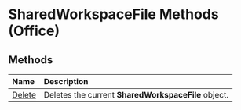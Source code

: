 
# SharedWorkspaceFile Methods (Office)

## Methods



|**Name**|**Description**|
|:-----|:-----|
|[Delete](a67423f0-4b35-2a77-b495-ad4ae5cf2c25.md)|Deletes the current  **SharedWorkspaceFile** object.|
